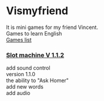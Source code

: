 # Vismyfriend
It is mini games for my friend Vincent.<br>
Games to learn English<br>
[Games list](https://bababum95.github.io/vinchento/)

### [Slot machine V 1.1.2](https://bababum95.github.io/vinchento/slot-machine.html) 
add sound control <br>
version 1.1.0 <br>
the ability to "Ask Homer"<br>
add new words<br>
add audio